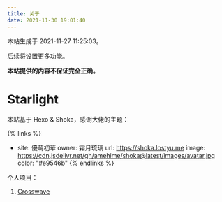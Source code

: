 ```yaml
---
title: 关于
date: 2021-11-30 19:01:40
---
```


本站生成于 2021-11-27 11:25:03。

后续将设置更多功能。

**本站提供的内容不保证完全正确。**

# Starlight

本站基于 Hexo & Shoka，感谢大佬的主题：

{% links %}
- site: 優萌初華
  owner: 霜月琉璃
  url: https://shoka.lostyu.me
  image: https://cdn.jsdelivr.net/gh/amehime/shoka@latest/images/avatar.jpg
  color: "#e9546b"
{% endlinks %}

个人项目：

1. [Crosswave](https://github.com/haruhiui/CG-Crosswave)

